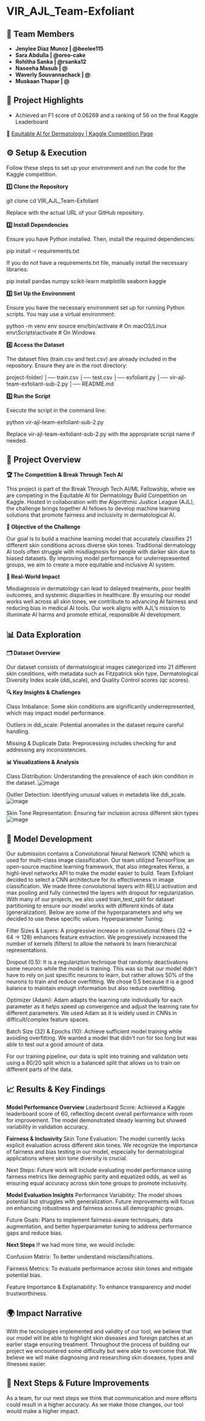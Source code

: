# VIR_AJL_Team-Exfoliant

## 👥 Team Members
- **Jenylee Diaz Munoz | @beelee115**  
- **Sara Abdulla | @oreo-cake**
- **Rohitha Sanka | @rsanka12**
- **Naseeha Masub | @**
- **Waverly Souvannachack | @**
- **Muskaan Thapar | @**

## 🌟 Project Highlights
* Achieved an F1 score of 0.06269 and a ranking of 56 on the final Kaggle Leaderboard

🔗 [Equitable AI for Dermatology | Kaggle Competition Page](https://www.kaggle.com/competitions/bttai-ajl-2025/overview)

## ⚙️ Setup & Execution
Follow these steps to set up your environment and run the code for the Kaggle competition.

**1️⃣ Clone the Repository**

git clone <repository-url>
cd VIR_AJL_Team-Exfoliant

Replace <repository-url> with the actual URL of your GitHub repository.

**2️⃣ Install Dependencies**

Ensure you have Python installed. Then, install the required dependencies:

pip install -r requirements.txt

If you do not have a requirements.txt file, manually install the necessary libraries:

pip install pandas numpy scikit-learn matplotlib seaborn kaggle

**3️⃣ Set Up the Environment**

Ensure you have the necessary environment set up for running Python scripts. You may use a virtual environment:

python -m venv env
source env/bin/activate  # On macOS/Linux
env\Scripts\activate  # On Windows

**4️⃣ Access the Dataset**

The dataset files (train.csv and test.csv) are already included in the repository. Ensure they are in the root directory:

project-folder/
│── train.csv
│── test.csv
│── exfoliant.py
│── vir-ajl-team-exfoliant-sub-2.py
│── README.md

**5️⃣ Run the Script**

Execute the script in the command line:

python vir-ajl-team-exfoliant-sub-2.py

Replace vir-ajl-team-exfoliant-sub-2.py with the appropriate script name if needed.
## 📌 Project Overview
**🏆 The Competition & Break Through Tech AI**

This project is part of the Break Through Tech AI/ML Fellowship, where we are competing in the Equitable AI for Dermatology Build Competition on Kaggle. Hosted in collaboration with the Algorithmic Justice League (AJL), the challenge brings together AI fellows to develop machine learning solutions that promote fairness and inclusivity in dermatological AI.

**🎯 Objective of the Challenge**

Our goal is to build a machine learning model that accurately classifies 21 different skin conditions across diverse skin tones. Traditional dermatology AI tools often struggle with misdiagnosis for people with darker skin due to biased datasets. By improving model performance for underrepresented groups, we aim to create a more equitable and inclusive AI system.

**🌱 Real-World Impact**

Misdiagnosis in dermatology can lead to delayed treatments, poor health outcomes, and systemic disparities in healthcare. By ensuring our model works well across all skin tones, we contribute to advancing AI fairness and reducing bias in medical AI tools. Our work aligns with AJL’s mission to illuminate AI harms and promote ethical, responsible AI development.

## 📊 Data Exploration

**🗂 Dataset Overview**

Our dataset consists of dermatological images categorized into 21 different skin conditions, with metadata such as Fitzpatrick skin type, Dermatological Diversity Index scale (ddi_scale), and Quality Control scores (qc scores). 

**🔍 Key Insights & Challenges**

Class Imbalance: Some skin conditions are significantly underrepresented, which may impact model performance.

Outliers in ddi_scale: Potential anomalies in the dataset require careful handling.

Missing & Duplicate Data: Preprocessing includes checking for and addressing any inconsistencies.

**📊 Visualizations & Analysis**

Class Distribution: Understanding the prevalence of each skin condition in the dataset.
![image](https://github.com/user-attachments/assets/611c3090-002d-49d7-ba45-76803b351a80)

Outlier Detection: Identifying unusual values in metadata like ddi_scale.
![image](https://github.com/user-attachments/assets/eec3e56e-f970-43da-b96c-23fe695d81f8)

Skin Tone Representation: Ensuring fair inclusion across different skin types
![image](https://github.com/user-attachments/assets/35dd9b12-19a0-4bef-9880-c9ca66f2bcce)

## 🧠 Model Development
Our submission contains a Convolutional Neural Network (CNN) which is used for multi-class image classification. Our team utilized TensorFlow, an open-source machine learning framework, that also integreates Keras, a highl-level networks API to make the model easier to build. Team Exfoliant decided to select a CNN architecture for its effectiveness in image classification. We made three convolutional layers with RELU activation and max pooling and fully connected the layers with dropout for regularization. With many of our projects, we also used train_test_split for dataset partitioning to ensure our model works with different kinds of data (generalization). Below are some of the hyperparameters and why we decided to use these specific values.
Hyperparameter Tuning:

Filter Sizes & Layers: A progressive increase in convolutional filters (32 → 64 → 128) enhances feature extraction. We progressively increased the number of kernels (filters) to allow the network to learn hierarchical representations.

Dropout (0.5): It is a regulariztion technique that randomly deactivations some neurons while the model is training. This was so that our model didn't have to rely on just specific neurons to learn, but rather allows 50% of the neurons to train and reduce overfitting. We chose 0.5 because it is a good balance to maintain enough information but also reduce overfitting.

Optimizer (Adam): Adam adapts the learning rate individually for each parameter as it helps speed up convergence and adjust the learning rate for different parameters. We used Adam as it is widely used in CNNs in difficult/complex feature spaces.

Batch Size (32) & Epochs (10): Achieve sufficient model training while avoiding overfitting. We wanted a model that didn't run for too long but was able to test out a good amount of data.

For our training pipeline, our data is split into training and validation sets using a 80/20 split which is a balanced split that allows us to train on different parts of the data.

## 📈 Results & Key Findings
**Model Performance Overview**
Leaderboard Score: Achieved a Kaggle leaderboard score of 60, reflecting decent overall performance with room for improvement. The model demonstrated steady learning but showed variability in validation accuracy.

**Fairness & Inclusivity**
Skin Tone Evaluation: The model currently lacks explicit evaluation across different skin tones. We recognize the importance of fairness and bias testing in our model, especially for dermatological applications where skin tone diversity is crucial.

Next Steps: Future work will include evaluating model performance using fairness metrics like demographic parity and equalized odds, as well as ensuring equal accuracy across skin tone groups to promote inclusivity.

**Model Evaluation Insights**
Performance Variability: The model shows potential but struggles with generalization. Future improvements will focus on enhancing robustness and fairness across all demographic groups.

Future Goals: Plans to implement fairness-aware techniques, data augmentation, and better hyperparameter tuning to address performance gaps and reduce bias.

**Next Steps**
If we had more time, we would include:

Confusion Matrix: To better understand misclassifications.

Fairness Metrics: To evaluate performance across skin tones and mitigate potential bias.

Feature Importance & Explainability: To enhance transparency and model trustworthiness.

## 🌍 Impact Narrative
With the tecnologies implemented and validity of our tool, we believe that our model will be able to highlight skin diseases and foreign patches at an earlier stage ensuring treatment. Throughout the process of building our project we encountered some difficulty but were able to overcome that. We believe we will make diagnosing and researching skin diseases, types and illnesses easier. 

## 🚀 Next Steps & Future Improvements
As a team, for our next steps we think that communication and more efforts could result in a higher accuracy. As we make those changes, our tool would make a higher impact. 
